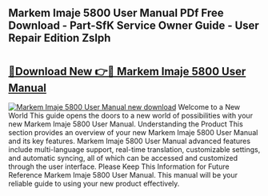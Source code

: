 ## Markem Imaje 5800 User Manual PDf Free Download - Part-SfK Service Owner Guide - User Repair Edition Zslph

# <h2><a href="http://bc63704.oget.top/?id=Markem+Imaje+5800+User+Manual">🔗Download New 👉🔴 Markem Imaje 5800 User Manual</a></h2>

[![Markem Imaje 5800 User Manual new download](https://i.imgur.com/5g1atiW.png)](http://bc63704.oget.top/?id=Markem+Imaje+5800+User+Manual)
Welcome to a New World This guide opens the doors to a new world of possibilities with your new Markem Imaje 5800 User Manual. Understanding the Product This section provides an overview of your new Markem Imaje 5800 User Manual and its key features. Markem Imaje 5800 User Manual advanced features include multi-language support, real-time translation, customizable settings, and automatic syncing, all of which can be accessed and customized through the user interface. Please Keep This Information for Future Reference Markem Imaje 5800 User Manual. This manual will be your reliable guide to using your new product effectively.
